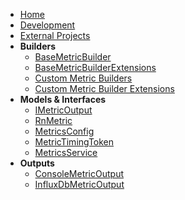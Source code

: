 - [Home](./)
- [Development](./development.md)
- [External Projects](./external-projects.md)
- **Builders**
  - [BaseMetricBuilder](./builders/BaseMetricBuilder.md)
  - [BaseMetricBuilderExtensions](./builders/BaseMetricBuilderExtensions.md)
  - [Custom Metric Builders](./builders/CustomBuilder.md)
  - [Custom Metric Builder Extensions](./builders/CustomBuilderExtensions.md)
- **Models & Interfaces**
  - [IMetricOutput](./models/IMetricOutput.md)
  - [RnMetric](./models/RnMetric.md)
  - [MetricsConfig](./models/MetricsConfig.md)
  - [MetricTimingToken](./models/MetricTimingToken.md)
  - [MetricsService](./models/MetricsService.md)
- **Outputs**
  - [ConsoleMetricOutput](./outputs/ConsoleMetricOutput.md)
  - [InfluxDbMetricOutput](./outputs/InfluxDbMetricOutput.md)
